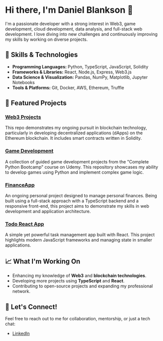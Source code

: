 # Hi there, I'm Daniel Blankson 👋

I'm a passionate developer with a strong interest in Web3, game development, cloud development, data analysis, and full-stack web development. I love diving into new challenges and continuously improving my skills by working on diverse projects.

## 🚀 Skills & Technologies

- **Programming Languages:** Python, TypeScript, JavaScript, Solidity
- **Frameworks & Libraries:** React, Node.js, Express, Web3.js
- **Data Science & Visualization:** Pandas, NumPy, Matplotlib, Jupyter Notebooks
- **Tools & Platforms:** Git, Docker, AWS, Ethereum, Truffle

## 🌟 Featured Projects

### [Web3 Projects](https://github.com/Daniel-Blankson/Web3)
This repo demonstrates my ongoing pursuit in blockchain technology, particularly in developing decentralized applications (dApps) on the Ethereum blockchain. It includes smart contracts written in Solidity.

### [Game Development](https://github.com/Daniel-Blankson/Game-Development)
A collection of guided game development projects from the "Complete Python Bootcamp" course on Udemy. This repository showcases my ability to develop games using Python and implement complex game logic.

### [FinanceApp](https://github.com/Daniel-Blankson/FinanceApp)
An ongoing personal project designed to manage personal finances. Being built using a full-stack approach with a TypeScript backend and a responsive front-end, this project aims to demonstrate my skills in web development and application architecture.

### [Todo React App](https://github.com/Daniel-Blankson/Todo-React-App)
A simple yet powerful task management app built with React. This project highlights modern JavaScript frameworks and managing state in smaller applications.

## 📈 What I'm Working On

- Enhancing my knowledge of **Web3** and **blockchain technologies**.
- Developing more projects using **TypeScript** and **React**.
- Contributing to open-source projects and expanding my professional network.

## 💬 Let's Connect!

Feel free to reach out to me for collaboration, mentorship, or just a tech chat:
- [LinkedIn](https://www.linkedin.com/in/daniel-blankson-b4a789172/)
